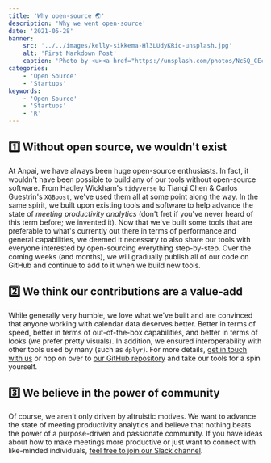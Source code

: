 ```yaml
---
title: 'Why open-source 🌏'
description: 'Why we went open-source'
date: '2021-05-28'
banner:
    src: '../../images/kelly-sikkema-Hl3LUdyKRic-unsplash.jpg'
    alt: 'First Markdown Post'
    caption: 'Photo by <u><a href="https://unsplash.com/photos/Nc5Q_CEcY44">Florian Olivo</a></u>'
categories:
    - 'Open Source'
    - 'Startups'
keywords:
    - 'Open Source'
    - 'Startups'
    - 'R'
---
```


## 1️⃣ Without open source, we wouldn't exist
At Anpai, we have always been huge open-source enthusiasts. In fact, it wouldn't have been possible to build any of our tools without open-source software. From Hadley Wickham's `tidyverse`  to Tianqi Chen & Carlos Guestrin's `XGBoost`, we've used them all at some point along the way. In the same spirit, we built upon existing tools and software to help advance the state of *meeting productivity analytics* (don't fret if you've never heard of this term before; we invented it). Now that we've built some tools that are preferable to what's currently out there in terms of performance and general capabilities, we deemed it necessary to also share our tools with everyone interested by open-sourcing everything step-by-step. Over the coming weeks (and months), we will gradually publish all of our code on GitHub and continue to add to it when we build new tools.

## 2️⃣ We think our contributions are a value-add
While generally very humble, we love what we've built and are convinced that anyone working with calendar data deserves better. Better in terms of speed, better in terms of out-of-the-box capabilities, and better in terms of looks (we prefer pretty visuals). In addition, we ensured interoperability with other tools used by many (such as `dplyr`). For more details, [get in touch with us](mailto:inf@anp.ai) or hop on over to [our GitHub repository](https://github.com/anpai-technologies) and take our tools for a spin yourself. 

## 3️⃣ We believe in the power of community
Of course, we aren't only driven by altruistic motives. We want to advance the state of meeting productivity analytics and believe that nothing beats the power of a purpose-driven and passionate community. If you have ideas about how to make meetings more productive or just want to connect with like-minded individuals, [feel free to join our Slack channel](https://join.slack.com/t/anpaitechnologies/shared_invite/zt-15zpxmumo-Tf7dTMq6Xnw7N9YMoroKiw).